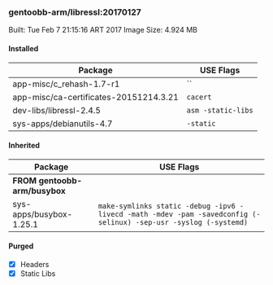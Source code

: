 ### gentoobb-arm/libressl:20170127

Built: Tue Feb  7 21:15:16 ART 2017
Image Size: 4.924 MB
#### Installed
Package | USE Flags
--------|----------
app-misc/c_rehash-1.7-r1 | ``
app-misc/ca-certificates-20151214.3.21 | `cacert`
dev-libs/libressl-2.4.5 | `asm -static-libs`
sys-apps/debianutils-4.7 | `-static`
#### Inherited
Package | USE Flags
--------|----------
**FROM gentoobb-arm/busybox** |
sys-apps/busybox-1.25.1 | `make-symlinks static -debug -ipv6 -livecd -math -mdev -pam -savedconfig (-selinux) -sep-usr -syslog (-systemd)`

#### Purged
- [x] Headers
- [x] Static Libs
